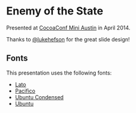 # Enemy of the State

Presented at [CocoaConf Mini
Austin](http://cocoaconf.com/austin-2014/sessions/enemy-of-state) in April 2014.

Thanks to [@lukehefson](https://github.com/lukehefson) for the great slide design!

## Fonts

This presentation uses the following fonts:

 * [Lato](https://www.google.com/fonts/specimen/Lato)
 * [Pacifico](http://www.google.com/fonts/specimen/Pacifico)
 * [Ubuntu Condensed](https://www.google.com/fonts/specimen/Ubuntu+Condensed)
 * [Ubuntu](http://www.google.com/fonts/specimen/Ubuntu)
